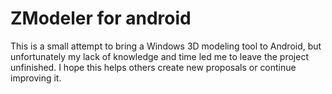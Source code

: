 # ZModeler for android

This is a small attempt to bring a Windows 3D modeling tool to Android, but unfortunately my lack of knowledge and time led me to leave the project unfinished. I hope this helps others create new proposals or continue improving it.